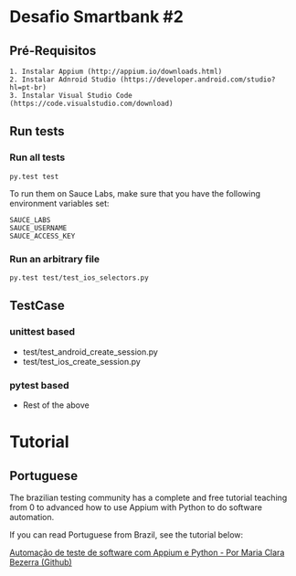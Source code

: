 # Desafio Smartbank #2
## Pré-Requisitos

```
1. Instalar Appium (http://appium.io/downloads.html)
2. Instalar Adnroid Studio (https://developer.android.com/studio?hl=pt-br)
3. Instalar Visual Studio Code (https://code.visualstudio.com/download)
```

## Run tests
### Run all tests

```
py.test test
```

To run them on Sauce Labs, make sure that you have the following environment
variables set:
```
SAUCE_LABS
SAUCE_USERNAME
SAUCE_ACCESS_KEY
```

### Run an arbitrary file

```
py.test test/test_ios_selectors.py
```

## TestCase
### unittest based
- test/test_android_create_session.py
- test/test_ios_create_session.py

### pytest based
- Rest of the above

# Tutorial

## Portuguese

The brazilian testing community has a complete and free tutorial teaching from 0 to advanced how to use Appium with Python to do software automation.

If you can read Portuguese from Brazil, see the tutorial below:

[Automação de teste de software com Appium e Python - Por Maria Clara Bezerra (Github)](https://github.com/clarabez/appium)
